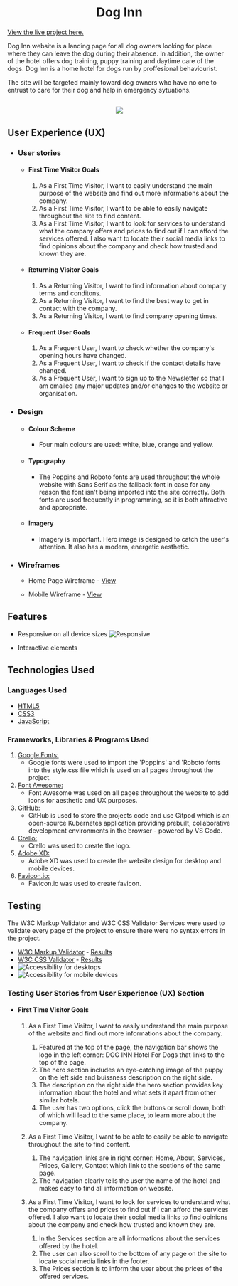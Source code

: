 <h1 align="center">Dog Inn</h1>

[View the live project here.](https://izabela88.github.io/dog-inn/)

Dog Inn website is a landing page for all dog owners looking for place where they can leave the dog during their absence.
In addition, the owner of the hotel offers dog training, puppy training and daytime care of the dogs.
Dog Inn is a home hotel for dogs run by proffesional behaviourist.

The site will be targeted mainly toward dog owners who have no one to entrust to care for their dog and help in emergency sytuations.

<h2 align="center"><img src="https://github.com/Izabela88/dog-inn/blob/main/assets/images/readme-images/responsive.png"></h2>

## User Experience (UX)

-   ### User stories

    -   #### First Time Visitor Goals

        1. As a First Time Visitor, I want to easily understand the main purpose of the website and find out more informations about the company.
        2. As a First Time Visitor, I want to be able to easily navigate throughout the site to find content.
        3. As a First Time Visitor, I want to look for services to understand what the company offers and prices to find out if I can afford the services offered. I also want to locate their social media links to find opinions about the company and check how trusted and known they are.

    -   #### Returning Visitor Goals

        1. As a Returning Visitor, I want to find information about company terms and conditons.
        2. As a Returning Visitor, I want to find the best way to get in contact with the company.
        3. As a Returning Visitor, I want to find company opening times.

    -   #### Frequent User Goals
        1. As a Frequent User, I want to check whether the company's opening hours have changed.
        2. As a Frequent User, I want to check if the contact details have changed.
        3. As a Frequent User, I want to sign up to the Newsletter so that I am emailed any major updates and/or changes to the website or organisation.

-   ### Design
    -   #### Colour Scheme
        -   Four main colours are used: white, blue, orange and yellow.
    -   #### Typography
        -   The Poppins and Roboto fonts are used throughout the whole website with Sans Serif as the fallback font in case for any reason the font isn't being imported into the site correctly. Both fonts are used frequently in programming, so it is both attractive and appropriate.
    -   #### Imagery
        -   Imagery is important. Hero image is designed to catch the user's attention. It also has a modern, energetic aesthetic.

*   ### Wireframes

    -   Home Page Wireframe - [View](https://github.com/)

    -   Mobile Wireframe - [View](https://github.com/)

## Features

-   Responsive on all device sizes
![Responsive](https://github.com/Izabela88/dog-inn/blob/main/assets/images/readme-images/responsive.png)

-   Interactive elements

## Technologies Used

### Languages Used

-   [HTML5](https://en.wikipedia.org/wiki/HTML5)
-   [CSS3](https://en.wikipedia.org/wiki/Cascading_Style_Sheets)
-   [JavaScript](https://en.wikipedia.org/wiki/JavaScript)

### Frameworks, Libraries & Programs Used

1. [Google Fonts:](https://fonts.google.com/)
    - Google fonts were used to import the 'Poppins' and 'Roboto fonts into the style.css file which is used on all pages throughout the project.
1. [Font Awesome:](https://fontawesome.com/)
    - Font Awesome was used on all pages throughout the website to add icons for aesthetic and UX purposes.
1. [GitHub:](https://github.com/)
    - GitHub is used to store the projects code and use Gitpod which is an open-source Kubernetes application providing prebuilt, collaborative development environments in the browser - powered by VS Code.
1. [Crello:](https://crello.com/home/)
    - Crello was used to create the logo.
1. [Adobe XD:](https://www.adobe.com/uk/products/xd.html?sdid=88X75SKR&mv=search&ef_id=CjwKCAjwyIKJBhBPEiwAu7zll6Ys4g-qsJjAUTP4bv4knPHl3mYJ2_1kehg62kedd_HEr9PeaVgVaxoC874QAvD_BwE:G:s&s_kwcid=AL!3085!3!529101237971!e!!g!!adobe%20xd!1642716928!71269819668)
    - Adobe XD was used to create the website design for desktop and mobile devices.
1.  [Favicon.io:](https://favicon.io/favicon-converter/)
    - Favicon.io was used to create favicon.

## Testing

The W3C Markup Validator and W3C CSS Validator Services were used to validate every page of the project to ensure there were no syntax errors in the project.

-   [W3C Markup Validator](https://validator.w3.org/) - [Results](https://validator.w3.org/nu/?doc=https%3A%2F%2Fizabela88.github.io%2Fdog-inn%2F)
-   [W3C CSS Validator](https://jigsaw.w3.org/css-validator/) - [Results](https://jigsaw.w3.org/css-validator/validator?uri=https%3A%2F%2Fizabela88.github.io%2Fdog-inn%2F&profile=css3svg&usermedium=all&warning=1&vextwarning=&lang=pl-PL)
-   ![Accessibility for desktops](https://github.com/Izabela88/dog-inn/blob/main/assets/images/readme-images/desktop-lighthouse-report.png)
-   ![Accessibility for mobile devices](https://github.com/Izabela88/dog-inn/blob/main/assets/images/readme-images/mobile-lighthouse-report.png)

### Testing User Stories from User Experience (UX) Section

-   #### First Time Visitor Goals

    1. As a First Time Visitor, I want to easily understand the main purpose of the website and find out more informations about the company.

        1. Featured at the top of the page, the navigation bar shows the logo in the left corner: DOG INN Hotel For Dogs that links to the top of the page.
        2. The hero section includes an eye-catching image of the puppy on the left side and buissness description on the right side.
        3. The description on the right side the hero section provides key information about the hotel and what sets it apart from other similar hotels.
        3. The user has two options, click the buttons or scroll down, both of which will lead to the same place, to learn more about the company.

    2. As a First Time Visitor, I want to be able to easily be able to navigate throughout the site to find content.

        1. The navigation links are in right corner: Home, About, Services, Prices, Gallery, Contact which link to the sections of the same page.
        2. The navigation clearly tells the user the name of the hotel and makes easy to find all information on website.

    3. As a First Time Visitor, I want to look for services to understand what the company offers and prices to find out if I can afford the services offered. I also want to locate their social media links to find opinions about the company and check how trusted and known they are.
        1. In the Services section are all informations about the services offered by the hotel.
        2. The user can also scroll to the bottom of any page on the site to locate social media links in the footer.
        3. The Prices section is to inform the user about the prices of the offered services.


